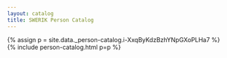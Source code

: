 ```yaml
---
layout: catalog
title: SWERIK Person Catalog
---
```

{% assign p = site.data._person-catalog.i-XxqByKdzBzhYNpGXoPLHa7 %}
{% include person-catalog.html p=p %}

